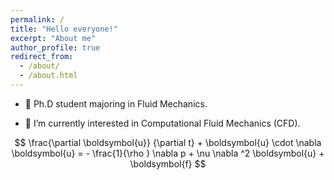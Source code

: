 ```yaml
---
permalink: /
title: "Hello everyone!"
excerpt: "About me"
author_profile: true
redirect_from: 
  - /about/
  - /about.html
---
```



- 👋 Ph.D student majoring in Fluid Mechanics.

- 🌱 I’m currently interested in Computational Fluid Mechanics (CFD).

$$
\frac{\partial \boldsymbol{u}}
  {\partial t}  + 
  \boldsymbol{u} \cdot   \nabla \boldsymbol{u} = - \frac{1}{\rho } \nabla  p + \nu \nabla ^2 \boldsymbol{u} + \boldsymbol{f}
$$
